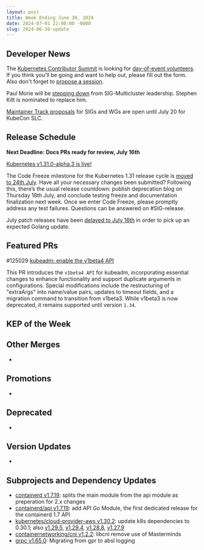 ```yaml
---
layout: post
title: Week Ending June 30, 2024
date: 2024-07-01 22:00:00 -0000
slug: 2024-06-30-update
---
```


## Developer News

The [Kubernetes Contributor Summit](https://www.kubernetes.dev/events/2024/kcsna/) is looking for [day-of-event volunteers](https://forms.gle/YAFo8qJn4P3g7WQQ9).  If you think you'll be going and want to help out, please fill out the form.  Also don't forget to [propose a session](https://docs.google.com/forms/d/e/1FAIpQLSfqdvHnS4HVZQXdBmZHClgUbAodxEGH18t365qqdgtn0hhx-Q/viewform).

Paul Morie will be [stepping down](https://groups.google.com/a/kubernetes.io/g/dev/c/HRjOyF02hyA) from SIG-Multicluster leadership.  Stephen Kitt is nominated to replace him.

[Maintainer Track proposals](https://events.linuxfoundation.org/kubecon-cloudnativecon-north-america/program/project-opportunities/) for SIGs and WGs are open until July 20 for KubeCon SLC.

## Release Schedule

**Next Deadline: Docs PRs ready for review, July 16th**

[Kubernetes v1.31.0-alpha.3 is live!](https://groups.google.com/a/kubernetes.io/g/dev/c/vo1HBqnD3lQ/m/cEQPrZ0JAQAJ)

The Code Freeze milestone for the Kubernetes 1.31 release cycle is [moved to 24th July](https://groups.google.com/a/kubernetes.io/g/dev/c/m_p2IsuDm-Q/m/lqTPs6i2AAAJ). Have all your necessary changes been submitted? Following this, there’s the usual release countdown: publish deprecation blog on Thursday 18th July, and conclude testing freeze and documentation finalization next week. Once we enter Code Freeze, please promptly address any test failures. Questions can be answered on #SIG-release.

July patch releases have been [delayed to July 16th](https://groups.google.com/a/kubernetes.io/g/dev/c/MA8TtQL3O7A) in order to pick up an expected Golang update.

## Featured PRs

#125029 [kubeadm: enable the v1beta4 API](https://github.com/kubernetes/kubernetes/pull/125029)

This PR introduces the `v1beta4 API` for kubeadm, incorporating essential changes to enhance functionality and support duplicate arguments in configurations. Special modifications include the restructuring of "extraArgs" into name/value pairs, updates to timeout fields, and a migration command to transition from v1beta3. While v1beta3 is now deprecated, it remains supported until version `1.34`.

## KEP of the Week


## Other Merges

*

## Promotions

*

## Deprecated

*

## Version Updates

*

## Subprojects and Dependency Updates

* [containerd v1.7.19](https://github.com/containerd/containerd/releases/tag/v1.7.19): splits the main module from the api module as preperation for 2.x changes
* [containerd/api v1.7.19](https://github.com/containerd/containerd/releases/tag/api%2Fv1.7.19): add API Go Module, the first dedicated release for the containerd 1.7 API
* [kubernetes/cloud-provider-aws v1.30.2](https://github.com/kubernetes/cloud-provider-aws/releases/tag/v1.30.2): update k8s dependencies to 0.30.1; also [v1.29.5](https://github.com/kubernetes/cloud-provider-aws/releases/tag/v1.29.5), [v1.29.4](https://github.com/kubernetes/cloud-provider-aws/releases/tag/v1.29.4), [v1.28.8](https://github.com/kubernetes/cloud-provider-aws/releases/tag/v1.28.8), [v1.27.9](https://github.com/kubernetes/cloud-provider-aws/releases/tag/v1.27.9)
* [containernetworking/cni v1.2.2](https://github.com/containernetworking/cni/releases/tag/v1.2.2): libcni remove use of Masterminds
* [grpc v1.65.0](https://github.com/grpc/grpc/releases/tag/v1.65.0): Migrating from gpr to absl logging
